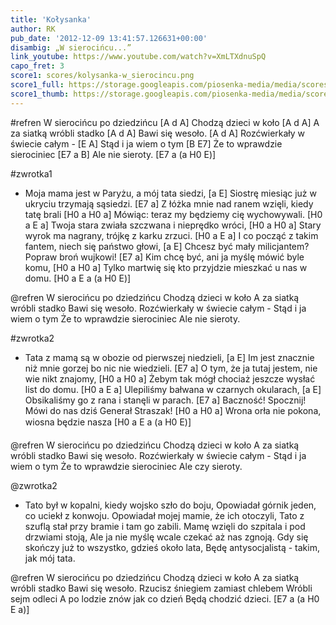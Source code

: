 ```yaml
---
title: 'Kołysanka'
author: RK
pub_date: '2012-12-09 13:41:57.126631+00:00'
disambig: „W sierocińcu...”
link_youtube: https://www.youtube.com/watch?v=XmLTXdnuSpQ
capo_fret: 3
score1: scores/kolysanka-w_sierocincu.png
score1_full: https://storage.googleapis.com/piosenka-media/media/scores/kolysanka-w_sierocincu.png
score1_thumb: https://storage.googleapis.com/piosenka-media/media/scores/kolysanka-w_sierocincu.png.180x0_q85_upscale.jpg
---
```


#refren
W sierocińcu po dziedzińcu [A d A]
Chodzą dzieci w koło [A d A]
A za siatką wróbli stadko [A d A]
Bawi się wesoło. [A d A]
Rozćwierkały w świecie całym - [E A]
Stąd i ja wiem o tym [B E7]
Że to wprawdzie sierociniec [E7 a B]
Ale nie sieroty. [E7 a (a H0 E)]

#zwrotka1
- Moja mama jest w Paryżu, a mój tata siedzi, [a E]
Siostrę miesiąc już w ukryciu trzymają sąsiedzi. [E7 a]
Z łóżka mnie nad ranem wzięli, kiedy tatę brali [H0 a H0 a]
Mówiąc: teraz my będziemy cię wychowywali. [H0 a E a]
Twoja stara zwiała szczwana i nieprędko wróci, [H0 a H0 a]
Stary wyrok ma nagrany, trójkę z karku zrzuci. [H0 a E a]
I co począć z takim fantem, niech się państwo głowi, [a E]
Chcesz być mały milicjantem? Popraw broń wujkowi! [E7 a]
Kim chcę być, ani ja myślę mówić byle komu, [H0 a H0 a]
Tylko martwię się kto przyjdzie mieszkać u nas w domu. [H0 a E a (a H0 E)]

@refren
W sierocińcu po dziedzińcu
Chodzą dzieci w koło
A za siatką wróbli stadko
Bawi się wesoło.
Rozćwierkały w świecie całym -
Stąd i ja wiem o tym
Że to wprawdzie sierociniec
Ale nie sieroty.

#zwrotka2
- Tata z mamą są w obozie od pierwszej niedzieli, [a E]
Im jest znacznie niż mnie gorzej bo nic nie wiedzieli. [E7 a]
O tym, że ja tutaj jestem, nie wie nikt znajomy, [H0 a H0 a]
Żebym tak mógł chociaż jeszcze wysłać list do domu. [H0 a E a]
Ulepiliśmy bałwana w czarnych okularach, [a E]
Obsikaliśmy go z rana i stanęli w parach. [E7 a]
Baczność! Spocznij! Mówi do nas dziś Generał Straszak! [H0 a H0 a]
Wrona orła nie pokona, wiosna będzie nasza [H0 a E a (a H0 E)]

@refren
W sierocińcu po dziedzińcu
Chodzą dzieci w koło
A za siatką wróbli stadko
Bawi się wesoło.
Rozćwierkały w świecie całym -
Stąd i ja wiem o tym
Że to wprawdzie sierociniec
Ale czy sieroty.

@zwrotka2
- Tato był w kopalni, kiedy wojsko szło do boju,
Opowiadał górnik jeden, co uciekł z konwoju.
Opowiadał mojej mamie, że ich otoczyli,
Tato z szuflą stał przy bramie i tam go zabili.
Mamę wzięli do szpitala i pod drzwiami stoją,
Ale ja nie myślę wcale czekać aż nas zgnoją.
Gdy się skończy już to wszystko, gdzieś około lata,
Będę antysocjalistą - takim, jak mój tata.

@refren
W sierocińcu po dziedzińcu
Chodzą dzieci w koło
A za siatką wróbli stadko
Bawi się wesoło.
Rzucisz śniegiem zamiast chlebem
Wróbli sejm odleci
A po lodzie znów jak co dzień
Będą chodzić dzieci. [E7 a (a H0 E a)]